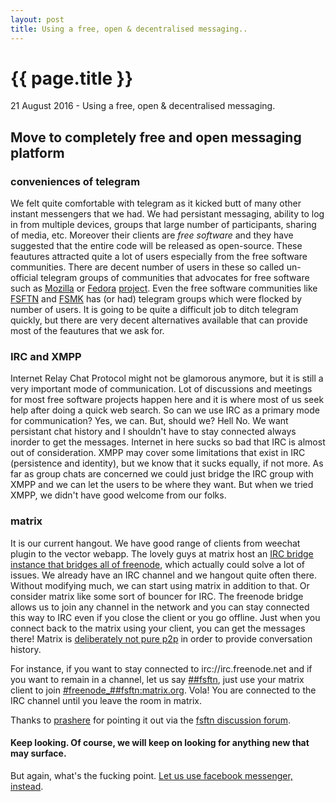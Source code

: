 ```yaml
---
layout: post
title: Using a free, open & decentralised messaging.. 
---
```


{{ page.title }}
================

<p class="meta">21 August 2016 -  Using a free, open & decentralised messaging. </p>

## Move to completely free and open messaging platform

### conveniences of telegram 
We felt quite comfortable with telegram as it kicked butt of many other instant messengers that we had. We had persistant messaging, ability to log in from multiple devices, groups that large number of participants, sharing of media, etc. 
Moreover their clients are *free software* and they have suggested that the entire code will be released as open-source. 
These feautures attracted quite a lot of users especially from the free software communities. There are decent number of users in these so called un-official telegram groups of communities that advocates for free software such as [Mozilla](https://wiki.mozilla.org/Telegram) or [Fedora](http://telegram.me/fedoranews "channel") [project](http://telegram.me/fedora "fedora telegram group"). Even the free software communities like [FSFTN](https://fsftn.org) and [FSMK](https://fsmk.org/) has (or had) telegram groups which were flocked by number of users. 
It is going to be quite a difficult job to ditch telegram quickly, but there are very decent alternatives available that can provide most of the feautures that we ask for.

### IRC and XMPP
Internet Relay Chat Protocol might not be glamorous anymore, but it is still a very important mode of communication. Lot of discussions and meetings for most free software projects happen here and it is where most of us seek help after doing a quick web search. 
So can we use IRC as a primary mode for communication? Yes, we can. But, should we? Hell No. We want persistant chat history and I shouldn't have to stay connected always inorder to get the messages. Internet in here sucks so bad that IRC is almost out of consideration. 
XMPP may cover some limitations that exist in IRC (persistence and identity), but we know that it sucks equally, if not more. 
As far as group chats are concerned we could just bridge the IRC group with XMPP and we can let the users to be where they want. But when we tried XMPP, we didn't have good welcome from our folks. 

### matrix
It is our current hangout. We have good range of clients from weechat plugin to the vector webapp. The lovely guys at matrix host an [IRC bridge](https://github.com/matrix-org/matrix-appservice-irc) [instance that bridges all of freenode](https://matrix.org/blog/2015/06/22/the-matrix-org-irc-bridge-now-bridges-all-of-freenode/), which actually could solve a lot of issues. We already have an IRC channel and we hangout quite often there. Without modifying much, we can start using matrix in addition to that. Or consider matrix like some sort of bouncer for IRC. The freenode bridge allows us to join any channel in the network and you can stay connected this way to IRC even if you close the client or you go offline. Just when you connect back to the matrix using your client, you can get the messages there! Matrix  is [deliberately not pure p2p](https://matrix.org/docs/guides/faq.html#what-is-the-difference-between-matrix-and-tox) in order to provide conversation history. 

For instance, if you want to stay connected to irc://irc.freenode.net and if you want to remain in a channel, let us say [##fsftn](irc://irc.freenode.net), just use your matrix client to join  [#freenode_##fsftn:matrix.org](https://vector.im/beta/#/room/#freenode_##fsftn:matrix.org). 
Vola! You are connected to the IRC channel until you leave the room in matrix. 

Thanks to [prashere](https://discuss.fsftn.org/t/we-should-move-away-from-telegram/789) for pointing it out via the [fsftn discussion forum](https://discuss.fsftn.org/t/we-should-move-away-from-telegram/789). 

#### Keep looking. Of course, we will keep on looking for anything new that may surface.

But again, what's the fucking point. [Let us use facebook messenger, instead](http://blog.deadrat.in/2016/02/10/Is-free-software-required.html). 
